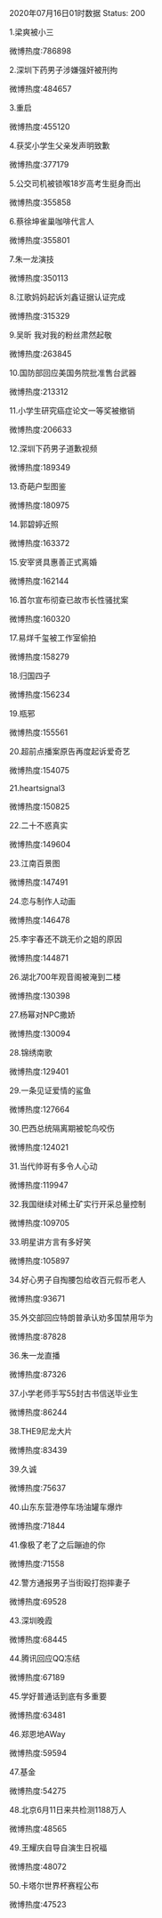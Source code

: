 2020年07月16日01时数据
Status: 200

1.梁爽被小三

微博热度:786898

2.深圳下药男子涉嫌强奸被刑拘

微博热度:484657

3.重启

微博热度:455120

4.获奖小学生父亲发声明致歉

微博热度:377179

5.公交司机被锁喉18岁高考生挺身而出

微博热度:355858

6.蔡徐坤雀巢咖啡代言人

微博热度:355801

7.朱一龙演技

微博热度:350113

8.江歌妈妈起诉刘鑫证据认证完成

微博热度:315329

9.吴昕 我对我的粉丝肃然起敬

微博热度:263845

10.国防部回应美国务院批准售台武器

微博热度:213312

11.小学生研究癌症论文一等奖被撤销

微博热度:206633

12.深圳下药男子道歉视频

微博热度:189349

13.奇葩户型图鉴

微博热度:180975

14.郭碧婷近照

微博热度:163372

15.安宰贤具惠善正式离婚

微博热度:162144

16.首尔宣布彻查已故市长性骚扰案

微博热度:160320

17.易烊千玺被工作室偷拍

微博热度:158279

18.归国四子

微博热度:156234

19.瓶邪

微博热度:155561

20.超前点播案原告再度起诉爱奇艺

微博热度:154075

21.heartsignal3

微博热度:150825

22.二十不惑真实

微博热度:149604

23.江南百景图

微博热度:147491

24.恋与制作人动画

微博热度:146478

25.李宇春还不跳无价之姐的原因

微博热度:144871

26.湖北700年观音阁被淹到二楼

微博热度:130398

27.杨幂对NPC撒娇

微博热度:130094

28.锦绣南歌

微博热度:129401

29.一条见证爱情的鲨鱼

微博热度:127664

30.巴西总统隔离期被鸵鸟咬伤

微博热度:124021

31.当代帅哥有多令人心动

微博热度:119947

32.我国继续对稀土矿实行开采总量控制

微博热度:109705

33.明星讲方言有多好笑

微博热度:105897

34.好心男子自掏腰包给收百元假币老人

微博热度:93671

35.外交部回应特朗普承认劝多国禁用华为

微博热度:87828

36.朱一龙直播

微博热度:87326

37.小学老师手写55封古书信送毕业生

微博热度:86244

38.THE9尼龙大片

微博热度:83439

39.久诚

微博热度:75637

40.山东东营港停车场油罐车爆炸

微博热度:71844

41.像极了老了之后蹦迪的你

微博热度:71558

42.警方通报男子当街殴打抱摔妻子

微博热度:69528

43.深圳晚霞

微博热度:68445

44.腾讯回应QQ冻结

微博热度:67189

45.学好普通话到底有多重要

微博热度:63481

46.郑恩地AWay

微博热度:59594

47.基金

微博热度:54275

48.北京6月11日来共检测1188万人

微博热度:48565

49.王耀庆自导自演生日祝福

微博热度:48072

50.卡塔尔世界杯赛程公布

微博热度:47523

